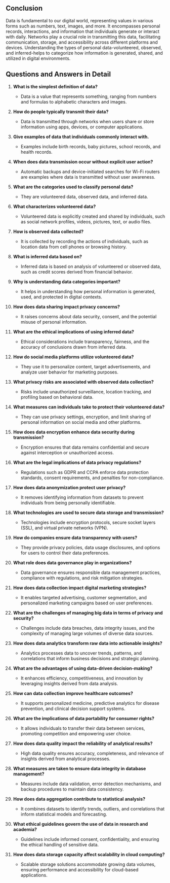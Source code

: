 ## Conclusion

Data is fundamental to our digital world, representing values in various forms such as numbers, text, images, and more. It encompasses personal records, interactions, and information that individuals generate or interact with daily. Networks play a crucial role in transmitting this data, facilitating communication, storage, and accessibility across different platforms and devices. Understanding the types of personal data-volunteered, observed, and inferred-helps to categorize how information is generated, shared, and utilized in digital environments.

## Questions and Answers in Detail

1. **What is the simplest definition of data?**
   - Data is a value that represents something, ranging from numbers and formulas to alphabetic characters and images.

2. **How do people typically transmit their data?**
   - Data is transmitted through networks when users share or store information using apps, devices, or computer applications.

3. **Give examples of data that individuals commonly interact with.**
   - Examples include birth records, baby pictures, school records, and health records.

4. **When does data transmission occur without explicit user action?**
   - Automatic backups and device-initiated searches for Wi-Fi routers are examples where data is transmitted without user awareness.

5. **What are the categories used to classify personal data?**
   - They are volunteered data, observed data, and inferred data.

6. **What characterizes volunteered data?**
   - Volunteered data is explicitly created and shared by individuals, such as social network profiles, videos, pictures, text, or audio files.

7. **How is observed data collected?**
   - It is collected by recording the actions of individuals, such as location data from cell phones or browsing history.

8. **What is inferred data based on?**
   - Inferred data is based on analysis of volunteered or observed data, such as credit scores derived from financial behavior.

9. **Why is understanding data categories important?**
   - It helps in understanding how personal information is generated, used, and protected in digital contexts.

10. **How does data sharing impact privacy concerns?**
    - It raises concerns about data security, consent, and the potential misuse of personal information.

11. **What are the ethical implications of using inferred data?**
    - Ethical considerations include transparency, fairness, and the accuracy of conclusions drawn from inferred data.

12. **How do social media platforms utilize volunteered data?**
    - They use it to personalize content, target advertisements, and analyze user behavior for marketing purposes.

13. **What privacy risks are associated with observed data collection?**
    - Risks include unauthorized surveillance, location tracking, and profiling based on behavioral data.

14. **What measures can individuals take to protect their volunteered data?**
    - They can use privacy settings, encryption, and limit sharing of personal information on social media and other platforms.

15. **How does data encryption enhance data security during transmission?**
    - Encryption ensures that data remains confidential and secure against interception or unauthorized access.

16. **What are the legal implications of data privacy regulations?**
    - Regulations such as GDPR and CCPA enforce data protection standards, consent requirements, and penalties for non-compliance.

17. **How does data anonymization protect user privacy?**
    - It removes identifying information from datasets to prevent individuals from being personally identifiable.

18. **What technologies are used to secure data storage and transmission?**
    - Technologies include encryption protocols, secure socket layers (SSL), and virtual private networks (VPN).

19. **How do companies ensure data transparency with users?**
    - They provide privacy policies, data usage disclosures, and options for users to control their data preferences.

20. **What role does data governance play in organizations?**
    - Data governance ensures responsible data management practices, compliance with regulations, and risk mitigation strategies.

21. **How does data collection impact digital marketing strategies?**
    - It enables targeted advertising, customer segmentation, and personalized marketing campaigns based on user preferences.

22. **What are the challenges of managing big data in terms of privacy and security?**
    - Challenges include data breaches, data integrity issues, and the complexity of managing large volumes of diverse data sources.

23. **How does data analytics transform raw data into actionable insights?**
    - Analytics processes data to uncover trends, patterns, and correlations that inform business decisions and strategic planning.

24. **What are the advantages of using data-driven decision-making?**
    - It enhances efficiency, competitiveness, and innovation by leveraging insights derived from data analysis.

25. **How can data collection improve healthcare outcomes?**
    - It supports personalized medicine, predictive analytics for disease prevention, and clinical decision support systems.

26. **What are the implications of data portability for consumer rights?**
    - It allows individuals to transfer their data between services, promoting competition and empowering user choice.

27. **How does data quality impact the reliability of analytical results?**
    - High data quality ensures accuracy, completeness, and relevance of insights derived from analytical processes.

28. **What measures are taken to ensure data integrity in database management?**
    - Measures include data validation, error detection mechanisms, and backup procedures to maintain data consistency.

29. **How does data aggregation contribute to statistical analysis?**
    - It combines datasets to identify trends, outliers, and correlations that inform statistical models and forecasting.

30. **What ethical guidelines govern the use of data in research and academia?**
    - Guidelines include informed consent, confidentiality, and ensuring the ethical handling of sensitive data.

31. **How does data storage capacity affect scalability in cloud computing?**
    - Scalable storage solutions accommodate growing data volumes, ensuring performance and accessibility for cloud-based applications.
